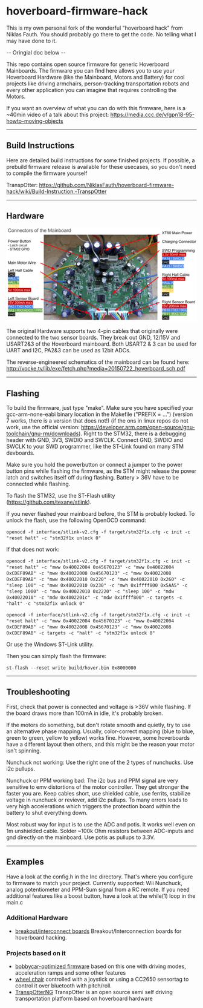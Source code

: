 # hoverboard-firmware-hack


This is my own personal fork of the wonderful "hoverboard hack" from Niklas Fauth. 
You should probably go there to get the code. No telling what I may have done to it. 

-- Oringial doc below -- 

This repo contains open source firmware for generic Hoverboard Mainboards.
The firmware you can find here allows you to use your Hoverboard Hardware (like the Mainboard, Motors and Battery) for cool projects like driving armchairs, person-tracking transportation robots and every other application you can imagine that requires controlling the Motors.

If you want an overview of what you can do with this firmware, here is a ~40min video of a talk about this project:
https://media.ccc.de/v/gpn18-95-howto-moving-objects

---

## Build Instructions

Here are detailed build instructions for some finished projects.
If possible, a prebuild firmware release is available for these usecases, so you don't need to compile the firmware yourself

TranspOtter: https://github.com/NiklasFauth/hoverboard-firmware-hack/wiki/Build-Instruction:-TranspOtter

---

## Hardware
![otter](https://raw.githubusercontent.com/NiklasFauth/hoverboard-firmware-hack/master/pinout.png)

The original Hardware supports two 4-pin cables that originally were connected to the two sensor boards. They break out GND, 12/15V and USART2&3 of the Hoverboard mainboard.
Both USART2 & 3 can be used for UART and I2C, PA2&3 can be used as 12bit ADCs.

The reverse-engineered schematics of the mainboard can be found here:
http://vocke.tv/lib/exe/fetch.php?media=20150722_hoverboard_sch.pdf

---

## Flashing
To build the firmware, just type "make". Make sure you have specified your gcc-arm-none-eabi binary location in the Makefile ("PREFIX = ...") (version 7 works, there is a version that does not!) (if the ons in linux repos do not work, use the official version: https://developer.arm.com/open-source/gnu-toolchain/gnu-rm/downloads). Right to the STM32, there is a debugging header with GND, 3V3, SWDIO and SWCLK. Connect GND, SWDIO and SWCLK to your SWD programmer, like the ST-Link found on many STM devboards.

Make sure you hold the powerbutton or connect a jumper to the power button pins while flashing the firmware, as the STM might release the power latch and switches itself off during flashing. Battery > 36V have to be connected while flashing.

To flash the STM32, use the ST-Flash utility (https://github.com/texane/stlink).

If you never flashed your mainboard before, the STM is probably locked. To unlock the flash, use the following OpenOCD command:
```
openocd -f interface/stlink-v2.cfg -f target/stm32f1x.cfg -c init -c "reset halt" -c "stm32f1x unlock 0"
```

If that does not work:
```
openocd -f interface/stlink-v2.cfg -f target/stm32f1x.cfg -c init -c "reset halt" -c "mww 0x40022004 0x45670123" -c "mww 0x40022004 0xCDEF89AB" -c "mww 0x40022008 0x45670123" -c "mww 0x40022008 0xCDEF89AB" -c "mww 0x40022010 0x220" -c "mww 0x40022010 0x260" -c "sleep 100" -c "mww 0x40022010 0x230" -c "mwh 0x1ffff800 0x5AA5" -c "sleep 1000" -c "mww 0x40022010 0x2220" -c "sleep 100" -c "mdw 0x40022010" -c "mdw 0x4002201c" -c "mdw 0x1ffff800" -c targets -c "halt" -c "stm32f1x unlock 0"
```
```
openocd -f interface/stlink-v2.cfg -f target/stm32f1x.cfg -c init -c "reset halt" -c "mww 0x40022004 0x45670123" -c "mww 0x40022004 0xCDEF89AB" -c "mww 0x40022008 0x45670123" -c "mww 0x40022008 0xCDEF89AB" -c targets -c "halt" -c "stm32f1x unlock 0"
```
Or use the Windows ST-Link utility.

Then you can simply flash the firmware:
```
st-flash --reset write build/hover.bin 0x8000000
```

---
## Troubleshooting
First, check that power is connected and voltage is >36V while flashing.
If the board draws more than 100mA in idle, it's probably broken.

If the motors do something, but don't rotate smooth and quietly, try to use an alternative phase mapping. Usually, color-correct mapping (blue to blue, green to green, yellow to yellow) works fine. However, some hoverboards have a different layout then others, and this might be the reason your motor isn't spinning.

Nunchuck not working: Use the right one of the 2 types of nunchucks. Use i2c pullups.

Nunchuck or PPM working bad: The i2c bus and PPM signal are very sensitive to emv distortions of the motor controller. They get stronger the faster you are. Keep cables short, use shielded cable, use ferrits, stabilize voltage in nunchuck or reviever, add i2c pullups. To many errors leads to very high accelerations which triggers the protection board within the battery to shut everything down.

Most robust way for input is to use the ADC and potis. It works well even on 1m unshielded cable. Solder ~100k Ohm resistors between ADC-inputs and gnd directly on the mainboard. Use potis as pullups to 3.3V.

---


## Examples

Have a look at the config.h in the Inc directory. That's where you configure to firmware to match your project.
Currently supported: Wii Nunchuck, analog potentiometer and PPM-Sum signal from a RC remote.
If you need additional features like a boost button, have a look at the while(1) loop in the main.c

### Additional Hardware

* [breakout/interconnect boards](https://github.com/Jan--Henrik/hoverboard-breakout)  Breakout/Interconnection boards for hoverboard hacking.

### Projects based on it
* [bobbycar-optimized firmware](https://github.com/larsmm/hoverboard-firmware-hack-bbcar)  based on this one with driving modes, acceleration ramps and some other features
* [wheel chair](https://github.com/Lahorde/steer_speed_ctrl) controlled with a joystick or using a CC2650 sensortag to control it over  bluetooth with pitch/roll.
* [TranspOtterNG](https://github.com/Jan--Henrik/transpOtterNG) TranspOtter is an open source semi self driving transportation platform based on hoverboard hardware
